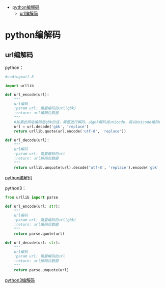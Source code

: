<!-- TOC -->

- [python编解码](#python编解码)
    - [url编解码](#url编解码)

<!-- /TOC -->

# python编解码

## url编解码

python：
```py
#coding=utf-8

import urllib

def url_encode(url):
    """
    url编码
    :param url: 需要编码的url(gbk)
    :return: url编码后数据
    """
    #如果此网站编码是gbk的话，需要进行解码，从gbk解码成unicode，再从Unicode编码编码为utf-8格式。
    url = url.decode('gbk', 'replace')
    return urllib.quote(url.encode('utf-8', 'replace'))

def url_decode(url):
    """
    url解码
    :param url: 需要解码的url
    :return: url解码后数据
    """
    return urllib.unquote(url).decode('utf-8', 'replace').encode('gbk', 'replace')
```
[python编解码](https://github.com/matiastang/python-story/blob/master/src/python_encod_decode.py)

python3：
```py
from urllib import parse

def url_encode(url: str):
    """
    url编码
    :param url: 需要编码的url(gbk)
    :return: url编码后数据
    """
    return parse.quote(url)

def url_decode(url: str):
    """
    url解码
    :param url: 需要解码的url
    :return: url解码后数据
    """
    return parse.unquote(url)
```
[python3编解码](https://github.com/matiastang/python-story/blob/master/src/python3_encod_decode.py)